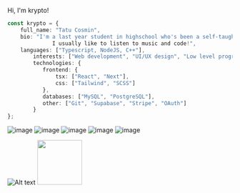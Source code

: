 Hi, I'm krypto!<br>
```typescript
const krypto = {
	full_name: "Tatu Cosmin",
	bio: "I'm a last year student in highschool who's been a self-taught developer for the last 3 years.
              I usually like to listen to music and code!",
	languages: ["Typescript, NodeJS, C++"],
    	interests: ["Web development", "UI/UX design", "Low level programming", "Video games", "Cats"],
    	technologies: {
           frontend: {
               tsx: ["React", "Next"],
               css: ["Tailwind", "SCSS"]
           },
           databases: ["MySQL", "PostgreSQL"],
           other: ["Git", "Supabase", "Stripe", "OAuth"]
        }
};
```

![image](https://img.shields.io/badge/TypeScript-007ACC?style=for-the-badge&logo=typescript&logoColor=white) ![image](https://img.shields.io/badge/Nodejs-339933?style=for-the-badge&logo=nodedotjs&logoColor=white) ![image](https://img.shields.io/badge/next.js-000000?style=for-the-badge&logo=nextdotjs&logoColor=white) ![image](https://img.shields.io/badge/TailwindCSS-38B2AC?style=for-the-badge&logo=tailwind-css&logoColor=white) ![image](https://img.shields.io/badge/VSCode-0078D4?style=for-the-badge&logo=visual%20studio%20code&logoColor=white)

![Alt text](https://spotify-recently-played-readme.vercel.app/api?user=31iv3utt5retujg36koumqmwtycm&count=3)
<img src="https://media.tenor.com/h0slfYVBHzIAAAAC/cat-spinning-cat.gif" width='100'>
